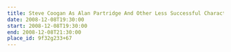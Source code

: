 ```yaml
---
title: Steve Coogan As Alan Partridge And Other Less Successful Characters
date: 2008-12-08T19:30:00
start: 2008-12-08T19:30:00
end: 2008-12-08T21:30:00
place_id: 9f32g233+67
---
```

